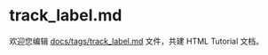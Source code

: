 track_label.md
===

欢迎您编辑 <a target="__blank" href="https://github.com/jaywcjlove/html-tutorial/blob/main/docs/tags/track_label.md">docs/tags/track_label.md</a> 文件，共建 HTML Tutorial 文档。